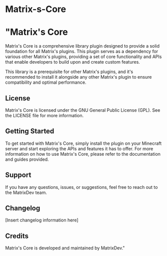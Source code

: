 # Matrix-s-Core


"Matrix's Core
================

Matrix's Core is a comprehensive library plugin designed to provide a solid foundation for all Matrix's plugins. This plugin serves as a dependency for various other Matrix's plugins, providing a set of core functionality and APIs that enable developers to build upon and create custom features.

This library is a prerequisite for other Matrix's plugins, and it's recommended to install it alongside any other Matrix's plugin to ensure compatibility and optimal performance.

License
-------

Matrix's Core is licensed under the GNU General Public License (GPL). See the LICENSE file for more information.

Getting Started
---------------

To get started with Matrix's Core, simply install the plugin on your Minecraft server and start exploring the APIs and features it has to offer. For more information on how to use Matrix's Core, please refer to the documentation and guides provided.

Support
-------

If you have any questions, issues, or suggestions, feel free to reach out to the MatrixDev team.

Changelog
---------

[Insert changelog information here]

Credits
-------

Matrix's Core is developed and maintained by MatrixDev."

